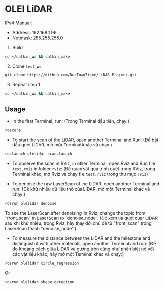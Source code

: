 # OLEI LiDAR

IPv4 Manual:
* Address: 192.168.1.99
* Netmask: 255.255.255.0

1. Build
``` sh
cd ~/catkin_ws && catkin_make
```
2. Clone `test_ws`
```sh
git clone https://github.com/DucTuan7isme/LiDAR-Project.git
```
3. Repeat step 1
``` sh
cd ~/catkin_ws && catkin_make
```


## Usage 

* In the first Terminal, run: (Trong Terminal đầu tiên, chạy:)
```sh
roscore
```
* To start the scan of the LiDAR, open another Terminal and Run: (Để bắt đầu quét LiDAR, mở một Terminal khác và chạy:)
```sh
roslaunch olelidar scan.launch
```
* To observe the scan in RViz, in other Terminal, open Rviz and Run file `test.rviz` in folder `rviz`: (Để quan sát quá trình quét trong RViz, trong Terminal khác, mở Rviz và chạy file `test.rviz` trong thư mục `rviz`)

* To denoise the raw LaserScan of the LiDAR, open another Terminal and run: (Để khử nhiễu dữ liệu thô của LiDAR, mở một Terminal khác và chạy:)
```sh
rosrun olelidar denoise
```
To see the LaserScan after denoising, in Rviz, change the topic from "front_scan" in LaserScan to "denoise_node". (Để xem tia quét cuar LiDAR sau khi khử nhiễu, trong Rviz, hãy thay đổi chủ đề từ "front_scan" trong LaserScan thành "denoise_node".)

* To measure the distance between the LiDAR and the milestone and distinguish it with other materials, open another Terminal and run: (Để đo khoảng cách giữa LiDAR và gương tròn cũng như phân biệt nó với các vật liệu khác, hãy mở một Terminal khác và chạy:)
```sh
rosrun olelidar circle_regression
```
Or
```sh
rosrun olelidar shape_detection
```




